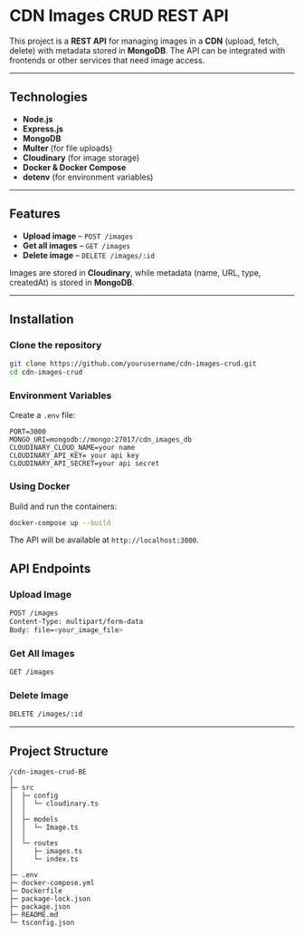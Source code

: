 # CDN Images CRUD REST API

This project is a **REST API** for managing images in a **CDN** (upload, fetch, delete) with metadata stored in **MongoDB**. The API can be integrated with frontends or other services that need image access.

---

## Technologies

- **Node.js**
- **Express.js**
- **MongoDB**
- **Multer** (for file uploads)
- **Cloudinary** (for image storage)
- **Docker & Docker Compose**
- **dotenv** (for environment variables)

---

## Features

- **Upload image** – `POST /images`
- **Get all images** – `GET /images`
- **Delete image** – `DELETE /images/:id`

Images are stored in **Cloudinary**, while metadata (name, URL, type, createdAt) is stored in **MongoDB**.

---

## Installation

### Clone the repository

```bash
git clone https://github.com/yourusername/cdn-images-crud.git
cd cdn-images-crud
```

### Environment Variables

Create a `.env` file:

```env
PORT=3000
MONGO_URI=mongodb://mongo:27017/cdn_images_db
CLOUDINARY_CLOUD_NAME=your name
CLOUDINARY_API_KEY= your api key
CLOUDINARY_API_SECRET=your api secret
```

### Using Docker

Build and run the containers:

```bash
docker-compose up --build
```

The API will be available at `http://localhost:3000`.

## API Endpoints

### Upload Image

```bash
POST /images
Content-Type: multipart/form-data
Body: file=<your_image_file>
```

### Get All Images

```bash
GET /images
```

### Delete Image

```bash
DELETE /images/:id
```

---

## Project Structure

```
/cdn-images-crud-BE
│
├─ src
│  ├─ config
│  │  └─ cloudinary.ts
│  │
│  ├─ models
│  │  └─ Image.ts
│  │
│  └─ routes
│     ├─ images.ts
│     └─ index.ts
│
├─ .env
├─ docker-compose.yml
├─ Dockerfile
├─ package-lock.json
├─ package.json
├─ README.md
└─ tsconfig.json
```
